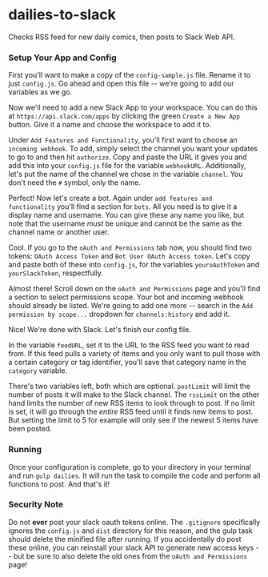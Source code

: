 # dailies-to-slack
Checks RSS feed for new daily comics, then posts to Slack Web API.

### Setup Your App and Config
First you'll want to make a copy of the `config-sample.js` file. Rename it to just `config.js`. Go ahead and open this file -- we're going to add our variables as we go.

Now we'll need to add a new Slack App to your workspace. You can do this at `https://api.slack.com/apps` by clicking the green `Create a New App` button. Give it a name and choose the workspace to add it to.

Under `Add Features and Functionality`, you'll first want to choose an `incoming webhook`. To add, simply select the channel you want your updates to go to and then hit `authorize`. Copy and paste the URL it gives you and add this into your `config.js` file for the variable `webhookURL`. Additionally, let's put the name of the channel we chose in the variable `channel`. You don't need the `#` symbol, only the name.

Perfect! Now let's create a bot. Again under `add features and functionality` you'll find a section for `bots`. All you need is to give it a display name and username. You can give these any name you like, but note that the username _must_ be unique and cannot be the same as the channel name or another user.

Cool. If you go to the `oAuth and Permissions` tab now, you should find two tokens: `OAuth Access Token` and `Bot User OAuth Access token`. Let's copy and paste both of these into `config.js`, for the variables `youroAuthToken` and `yourSlackToken`, respectfully.

Almost there! Scroll down on the `oAuth and Permissions` page and you'll find a section to select permissions scope. Your bot and incoming webhook should already be listed. We're going to add one more -- search in the `Add permission by scope...` dropdown for `channels:history` and add it.

Nice! We're done with Slack. Let's finish our config file.

In the variable `feedURL`, set it to the URL to the RSS feed you want to read from. If this feed pulls a variety of items and you only want to pull those with a certain category or tag identifier, you'll save that category name in the `category` variable.

There's two variables left, both which are optional. `postLimit` will limit the number of posts it will make to the Slack channel.  The `rssLimit` on the other hand limits the number of new RSS items to look through to post. If no limit is set, it will go through the _entire_ RSS feed until it finds new items to post. But setting the limit to 5 for example will only see if the newest 5 items have been posted.

### Running
Once your configuration is complete, go to your directory in your terminal and run `gulp dailies`. It will run the task to compile the code and perform all functions to post. And that's it!

### Security Note
Do not **ever** post your slack oauth tokens online. The `.gitignore` specifically ignores the `config.js` and `dist` directory for this reason, and the gulp task should delete the minified file after running. If you accidentally do post these online, you can reinstall your slack API to generate new access keys -- but be sure to also delete the old ones from the `oAuth and Permissions` page!